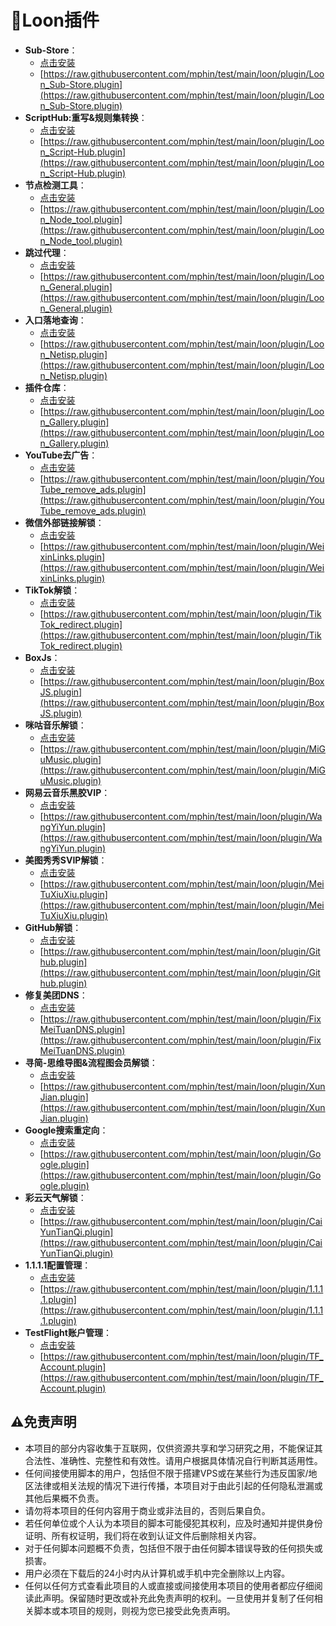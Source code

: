 # 🎈Loon插件
- **Sub-Store**：
  - [点击安装](https://www.nsloon.com/openloon/import?plugin=https://raw.githubusercontent.com/mphin/test/main/loon/plugin/Loon_Sub-Store.plugin)
  - [https://raw.githubusercontent.com/mphin/test/main/loon/plugin/Loon_Sub-Store.plugin](https://raw.githubusercontent.com/mphin/test/main/loon/plugin/Loon_Sub-Store.plugin)
- **ScriptHub:重写&规则集转换**：
  - [点击安装](https://www.nsloon.com/openloon/import?plugin=https://raw.githubusercontent.com/mphin/test/main/loon/plugin/Loon_Script-Hub.plugin)
  - [https://raw.githubusercontent.com/mphin/test/main/loon/plugin/Loon_Script-Hub.plugin](https://raw.githubusercontent.com/mphin/test/main/loon/plugin/Loon_Script-Hub.plugin)
- **节点检测工具**：
  - [点击安装](https://www.nsloon.com/openloon/import?plugin=https://raw.githubusercontent.com/mphin/test/main/loon/plugin/Loon_Node_tool.plugin)
  - [https://raw.githubusercontent.com/mphin/test/main/loon/plugin/Loon_Node_tool.plugin](https://raw.githubusercontent.com/mphin/test/main/loon/plugin/Loon_Node_tool.plugin)
- **跳过代理**：
  - [点击安装](https://www.nsloon.com/openloon/import?plugin=https://raw.githubusercontent.com/mphin/test/main/loon/plugin/Loon_General.plugin)
  - [https://raw.githubusercontent.com/mphin/test/main/loon/plugin/Loon_General.plugin](https://raw.githubusercontent.com/mphin/test/main/loon/plugin/Loon_General.plugin)
- **入口落地查询**：
  - [点击安装](https://www.nsloon.com/openloon/import?plugin=https://raw.githubusercontent.com/mphin/test/main/loon/plugin/Loon_Netisp.plugin)
  - [https://raw.githubusercontent.com/mphin/test/main/loon/plugin/Loon_Netisp.plugin](https://raw.githubusercontent.com/mphin/test/main/loon/plugin/Loon_Netisp.plugin)
- **插件仓库**：
  - [点击安装](https://www.nsloon.com/openloon/import?plugin=https://raw.githubusercontent.com/mphin/test/main/loon/plugin/Loon_Gallery.plugin)
  - [https://raw.githubusercontent.com/mphin/test/main/loon/plugin/Loon_Gallery.plugin](https://raw.githubusercontent.com/mphin/test/main/loon/plugin/Loon_Gallery.plugin)
- **YouTube去广告**：
  - [点击安装](https://www.nsloon.com/openloon/import?plugin=https://raw.githubusercontent.com/mphin/test/main/loon/plugin/YouTube_remove_ads.plugin)
  - [https://raw.githubusercontent.com/mphin/test/main/loon/plugin/YouTube_remove_ads.plugin](https://raw.githubusercontent.com/mphin/test/main/loon/plugin/YouTube_remove_ads.plugin)
- **微信外部链接解锁**：
  - [点击安装](https://www.nsloon.com/openloon/import?plugin=https://raw.githubusercontent.com/mphin/test/main/loon/plugin/WeixinLinks.plugin)
  - [https://raw.githubusercontent.com/mphin/test/main/loon/plugin/WeixinLinks.plugin](https://raw.githubusercontent.com/mphin/test/main/loon/plugin/WeixinLinks.plugin)
- **TikTok解锁**：
  - [点击安装](https://www.nsloon.com/openloon/import?plugin=https://raw.githubusercontent.com/mphin/test/main/loon/plugin/TikTok_redirect.plugin)
  - [https://raw.githubusercontent.com/mphin/test/main/loon/plugin/TikTok_redirect.plugin](https://raw.githubusercontent.com/mphin/test/main/loon/plugin/TikTok_redirect.plugin)
- **BoxJs**：
  - [点击安装](https://www.nsloon.com/openloon/import?plugin=https://raw.githubusercontent.com/mphin/test/main/loon/plugin/BoxJS.plugin)
  - [https://raw.githubusercontent.com/mphin/test/main/loon/plugin/BoxJS.plugin](https://raw.githubusercontent.com/mphin/test/main/loon/plugin/BoxJS.plugin)
- **咪咕音乐解锁**：
  - [点击安装](https://www.nsloon.com/openloon/import?plugin=https://raw.githubusercontent.com/mphin/test/main/loon/plugin/MiGuMusic.plugin)
  - [https://raw.githubusercontent.com/mphin/test/main/loon/plugin/MiGuMusic.plugin](https://raw.githubusercontent.com/mphin/test/main/loon/plugin/MiGuMusic.plugin)
- **网易云音乐黑胶VIP**：
  - [点击安装](https://www.nsloon.com/openloon/import?plugin=https://raw.githubusercontent.com/mphin/test/main/loon/plugin/WangYiYun.plugin)
  - [https://raw.githubusercontent.com/mphin/test/main/loon/plugin/WangYiYun.plugin](https://raw.githubusercontent.com/mphin/test/main/loon/plugin/WangYiYun.plugin)
- **美图秀秀SVIP解锁**：
  - [点击安装](https://www.nsloon.com/openloon/import?plugin=https://raw.githubusercontent.com/mphin/test/main/loon/plugin/MeiTuXiuXiu.plugin)
  - [https://raw.githubusercontent.com/mphin/test/main/loon/plugin/MeiTuXiuXiu.plugin](https://raw.githubusercontent.com/mphin/test/main/loon/plugin/MeiTuXiuXiu.plugin)
- **GitHub解锁**：
  - [点击安装](https://www.nsloon.com/openloon/import?plugin=https://raw.githubusercontent.com/mphin/test/main/loon/plugin/Github.plugin)
  - [https://raw.githubusercontent.com/mphin/test/main/loon/plugin/Github.plugin](https://raw.githubusercontent.com/mphin/test/main/loon/plugin/Github.plugin)
- **修复美团DNS**：
  - [点击安装](https://www.nsloon.com/openloon/import?plugin=https://raw.githubusercontent.com/mphin/test/main/loon/plugin/FixMeiTuanDNS.plugin)
  - [https://raw.githubusercontent.com/mphin/test/main/loon/plugin/FixMeiTuanDNS.plugin](https://raw.githubusercontent.com/mphin/test/main/loon/plugin/FixMeiTuanDNS.plugin)
- **寻简-思维导图&流程图会员解锁**：
  - [点击安装](https://www.nsloon.com/openloon/import?plugin=https://raw.githubusercontent.com/mphin/test/main/loon/plugin/XunJian.plugin)
  - [https://raw.githubusercontent.com/mphin/test/main/loon/plugin/XunJian.plugin](https://raw.githubusercontent.com/mphin/test/main/loon/plugin/XunJian.plugin)
- **Google搜索重定向**：
  - [点击安装](https://www.nsloon.com/openloon/import?plugin=https://raw.githubusercontent.com/mphin/test/main/loon/plugin/Google.plugin)
  - [https://raw.githubusercontent.com/mphin/test/main/loon/plugin/Google.plugin](https://raw.githubusercontent.com/mphin/test/main/loon/plugin/Google.plugin)
- **彩云天气解锁**：
  - [点击安装](https://www.nsloon.com/openloon/import?plugin=https://raw.githubusercontent.com/mphin/test/main/loon/plugin/CaiYunTianQi.plugin)
  - [https://raw.githubusercontent.com/mphin/test/main/loon/plugin/CaiYunTianQi.plugin](https://raw.githubusercontent.com/mphin/test/main/loon/plugin/CaiYunTianQi.plugin)
- **1.1.1.1配置管理**：
  - [点击安装](https://www.nsloon.com/openloon/import?plugin=https://raw.githubusercontent.com/mphin/test/main/loon/plugin/1.1.1.1.plugin)
  - [https://raw.githubusercontent.com/mphin/test/main/loon/plugin/1.1.1.1.plugin](https://raw.githubusercontent.com/mphin/test/main/loon/plugin/1.1.1.1.plugin)
- **TestFlight账户管理**：
  - [点击安装](https://www.nsloon.com/openloon/import?plugin=https://raw.githubusercontent.com/mphin/test/main/loon/plugin/TF_Account.plugin)
  - [https://raw.githubusercontent.com/mphin/test/main/loon/plugin/TF_Account.plugin](https://raw.githubusercontent.com/mphin/test/main/loon/plugin/TF_Account.plugin)
## ⚠️免责声明
- 本项目的部分内容收集于互联网，仅供资源共享和学习研究之用，不能保证其合法性、准确性、完整性和有效性。请用户根据具体情况自行判断其适用性。
- 任何间接使用脚本的用户，包括但不限于搭建VPS或在某些行为违反国家/地区法律或相关法规的情况下进行传播，本项目对于由此引起的任何隐私泄漏或其他后果概不负责。
- 请勿将本项目的任何内容用于商业或非法目的，否则后果自负。
- 若任何单位或个人认为本项目的脚本可能侵犯其权利，应及时通知并提供身份证明、所有权证明，我们将在收到认证文件后删除相关内容。
- 对于任何脚本问题概不负责，包括但不限于由任何脚本错误导致的任何损失或损害。
- 用户必须在下载后的24小时内从计算机或手机中完全删除以上内容。
- 任何以任何方式查看此项目的人或直接或间接使用本项目的使用者都应仔细阅读此声明。保留随时更改或补充此免责声明的权利。一旦使用并复制了任何相关脚本或本项目的规则，则视为您已接受此免责声明。
